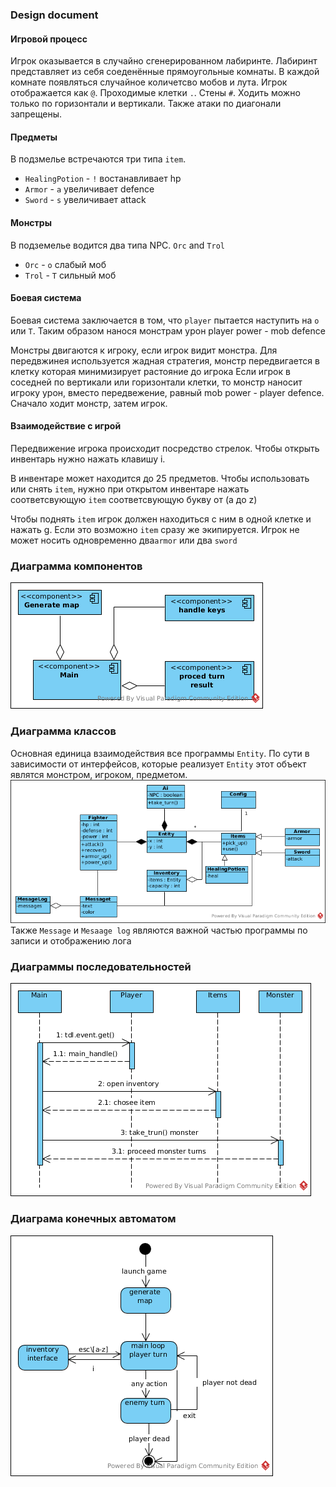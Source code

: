 ### Design document

#### Игровой процесс
Игрок оказывается в случайно сгенерированном лабиринте. Лабиринт представляет
из себя соеденённые прямоугольные комнаты. В каждой комнате появляться случайное
количетсво мобов и лута. Игрок отображается как `@`. Проходимые клетки `.`. Стены
`#`. Ходить можно только по горизонтали и вертикали. Также атаки по диагонали
 запрещены.   
#### Предметы
В подзмелье встречаются три типа `item`.
- `HealingPotion` - `!` востанавливает hp
- `Armor` - `a` увеличивает defence
- `Sword` - `s` увеличивает attack     
#### Монстры
В подземелье водится два типа NPC. `Orc` and `Trol`
- `Orc` - `o` слабый моб
- `Trol` - `T` сильный моб

#### Боевая система
Боевая система заключается в том, что `player` пытается наступить на `o` или `T`.
Таким образом нанося монстрам урон player power - mob defence

Монстры двигаются к игроку, если игрок видит монстра. Для передвжинея используется
жадная стратегия, монстр передвигается в клетку которая минимизирует растояние до игрока
Если игрок в соседней по вертикали или горизонтали клетки, то монстр наносит игроку урон,
вместо передвежение, равный mob power - player defence. Сначало ходит монстр, затем игрок.

#### Взаимодействие с игрой
Передвижение игрока происходит посредство стрелок.
Чтобы открыть инвентарь нужно нажать клавишу i.

В инвентаре может находится до 25 предметов. Чтобы использовать или снять `item`,
нужно при открытом инвентаре нажать соответсвующую `item` соответсвующую букву
от (a до z)

Чтобы поднять `item` игрок должен находиться с ним в одной клетке и нажать g.
Если это возможно `item` сразу же экипируется. Игрок не может носить одновременно
двa`armor` или два `sword`

### Диаграмма компонентов
![](./components.png)
### Диаграмма классов
Основная единица взаимодействия все программы `Entity`. По сути в зависимости
от интерфейсов, которые реализует `Entity` этот объект являтся монстром, игроком,
предметом. 
![](./class1.png)
Также `Message` и  `Mesaage log` являются важной частью программы по записи
и отображению лога

### Диаграммы последовательностей
![](./sequence.png)

### Диаграма конечных автоматом
![](./DFA.png)
